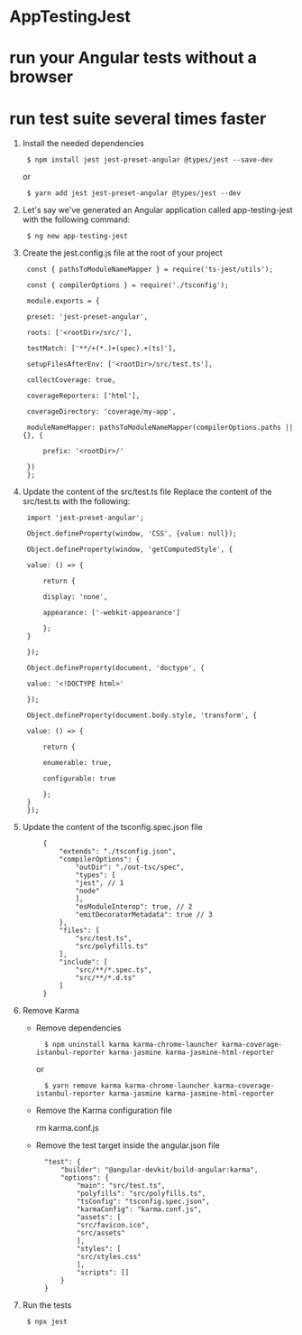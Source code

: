 # AppTestingJest

# run your Angular tests without a browser

# run test suite several times faster

1. Install the needed dependencies

        $ npm install jest jest-preset-angular @types/jest --save-dev

    or

        $ yarn add jest jest-preset-angular @types/jest --dev

2. Let's say we've generated an Angular application called app-testing-jest with the following command:  

        $ ng new app-testing-jest

3. Create the jest.config.js file at the root of your project

        const { pathsToModuleNameMapper } = require('ts-jest/utils');

        const { compilerOptions } = require('./tsconfig');

        module.exports = {

        preset: 'jest-preset-angular',

        roots: ['<rootDir>/src/'],

        testMatch: ['**/+(*.)+(spec).+(ts)'],

        setupFilesAfterEnv: ['<rootDir>/src/test.ts'],

        collectCoverage: true,

        coverageReporters: ['html'],

        coverageDirectory: 'coverage/my-app',

        moduleNameMapper: pathsToModuleNameMapper(compilerOptions.paths || {}, {

            prefix: '<rootDir>/'
        
        })
        };

4. Update the content of  the src/test.ts file
Replace the content of the src/test.ts with the following:

        import 'jest-preset-angular';

        Object.defineProperty(window, 'CSS', {value: null});

        Object.defineProperty(window, 'getComputedStyle', {

        value: () => {

            return {

            display: 'none',

            appearance: ['-webkit-appearance']

            };
        }

        });

        Object.defineProperty(document, 'doctype', {

        value: '<!DOCTYPE html>'

        });

        Object.defineProperty(document.body.style, 'transform', {

        value: () => {

            return {

            enumerable: true,

            configurable: true

            };
        }
        });

5. Update the content of the tsconfig.spec.json file

            {
                "extends": "./tsconfig.json",
                "compilerOptions": {
                    "outDir": "./out-tsc/spec",
                    "types": [
                    "jest", // 1
                    "node"
                    ],
                    "esModuleInterop": true, // 2
                    "emitDecoratorMetadata": true // 3
                },
                "files": [
                    "src/test.ts",
                    "src/polyfills.ts"
                ],
                "include": [
                    "src/**/*.spec.ts",
                    "src/**/*.d.ts"
                ]
            }

6. Remove Karma

    + Remove dependencies

            $ npm uninstall karma karma-chrome-launcher karma-coverage-istanbul-reporter karma-jasmine karma-jasmine-html-reporter

        or

            $ yarn remove karma karma-chrome-launcher karma-coverage-istanbul-reporter karma-jasmine karma-jasmine-html-reporter

    + Remove the Karma configuration file 

        rm karma.conf.js

    + Remove the test target inside the angular.json file

            "test": {
                "builder": "@angular-devkit/build-angular:karma",
                "options": {
                    "main": "src/test.ts",
                    "polyfills": "src/polyfills.ts",
                    "tsConfig": "tsconfig.spec.json",
                    "karmaConfig": "karma.conf.js",
                    "assets": [
                    "src/favicon.ico",
                    "src/assets"
                    ],
                    "styles": [
                    "src/styles.css"
                    ],
                    "scripts": []
                }
            }

7. Run the tests

        $ npx jest 